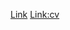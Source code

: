 [Link](https://nikitruzanov.github.io/rsschool-cv/)
[Link:cv](https://nikitruzanov.github.io/rsschool-cv/cv)